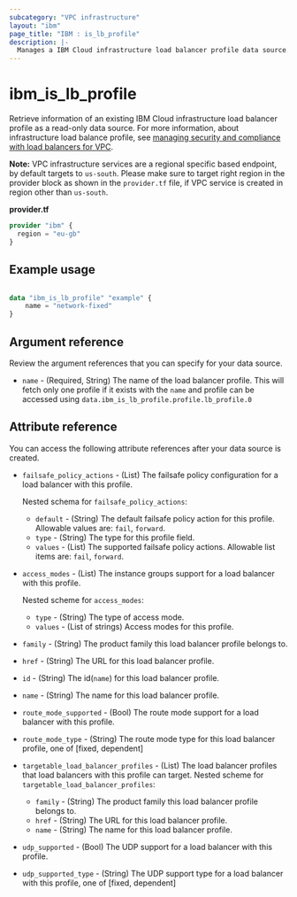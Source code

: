 ```yaml
---
subcategory: "VPC infrastructure"
layout: "ibm"
page_title: "IBM : is_lb_profile"
description: |-
  Manages a IBM Cloud infrastructure load balancer profile data source.
---
```


# ibm_is_lb_profile
Retrieve information of an existing IBM Cloud infrastructure load balancer profile as a read-only data source. For more information, about infrastructure load balance profile, see [managing security and compliance with load balancers for VPC](https://cloud.ibm.com/docs/vpc?topic=vpc-manage-security-compliance-lb).

**Note:** 
VPC infrastructure services are a regional specific based endpoint, by default targets to `us-south`. Please make sure to target right region in the provider block as shown in the `provider.tf` file, if VPC service is created in region other than `us-south`.

**provider.tf**

```terraform
provider "ibm" {
  region = "eu-gb"
}
```

## Example usage

```terraform

data "ibm_is_lb_profile" "example" {
	name = "network-fixed"
}

```

## Argument reference
Review the argument references that you can specify for your data source. 
 
- `name` - (Required, String) The name of the load balancer profile. This will fetch only one profile if it exists with the `name` and profile can be accessed using `data.ibm_is_lb_profile.profile.lb_profile.0`

## Attribute reference
You can access the following attribute references after your data source is created. 

- `failsafe_policy_actions` - (List) The failsafe policy configuration for a load balancer with this profile.

  Nested schema for `failsafe_policy_actions`:
	- `default` - (String) The default failsafe policy action for this profile. Allowable values are: `fail`, `forward`.
	- `type` - (String) The type for this profile field.
	- `values` - (List) The supported failsafe policy actions. Allowable list items are: `fail`, `forward`.
- `access_modes` - (List) The instance groups support for a load balancer with this profile.

  Nested scheme for `access_modes`:
  - `type` - (String) The type of access mode.
  - `values` - (List of strings) Access modes for this profile. 
- `family` - (String) The product family this load balancer profile belongs to.
- `href` - (String) The URL for this load balancer profile.
- `id` - (String) The id(`name`) for this load balancer profile.
- `name` - (String) The name for this load balancer profile.
- `route_mode_supported` - (Bool) The route mode support for a load balancer with this profile.
- `route_mode_type` - (String) The route mode type for this load balancer profile, one of [fixed, dependent]
- `targetable_load_balancer_profiles` - (List) The load balancer profiles that load balancers with this profile can target.
    Nested scheme for `targetable_load_balancer_profiles`:
    - `family` - (String) The product family this load balancer profile belongs to.
    - `href` - (String) The URL for this load balancer profile.
    - `name` - (String) The name for this load balancer profile. 
- `udp_supported` - (Bool) The UDP support for a load balancer with this profile.
- `udp_supported_type` - (String) The UDP support type for a load balancer with this profile, one of [fixed, dependent]


